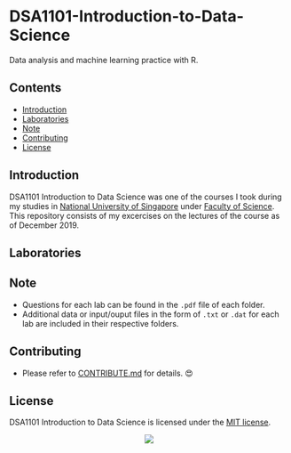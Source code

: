 # DSA1101-Introduction-to-Data-Science
Data analysis and machine learning practice with R.

## Contents
- [Introduction](#Introduction)
- [Laboratories](#Laboratories)
- [Note](#Note)
- [Contributing](#Contributing)
- [License](#License)

## Introduction
DSA1101 Introduction to Data Science was one of the courses I took during my studies in [National University of Singapore][1] under [Faculty of Science][2]. This repository consists of my excercises on the lectures of the course as of December 2019.

## Laboratories


## Note
- Questions for each lab can be found in the `.pdf` file of each folder.
- Additional data or input/ouput files in the form of `.txt` or `.dat` for each lab are included in their respective folders.

## Contributing
- Please refer to [CONTRIBUTE.md](./CONTRIBUTE.md) for details. :heart_eyes:

## License
DSA1101 Introduction to Data Science is licensed under the [MIT license](./LICENSE).

<p align="center">
  <img src="https://www.r-project.org/logo/Rlogo.svg">
</p>

[1]: http://www.nus.edu.sg/
[2]: https://www.stat.nus.edu.sg/index.php/prospective-students/undergraduate-programme/data-science-and-analytics
